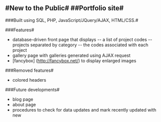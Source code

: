 #New to the Public#
##Portfolio site#
---

###Built using SQL, PHP, JavaScript/JQuery/AJAX, HTML/CSS.#

###Features#
- database-driven front page that displays 
-- a list of project codes
-- projects separated by category
-- the codes associated with each project
- gallery page with galleries generated using AJAX request
- [fancybox] (http://fancybox.net/) to display enlarged images

###Removed features#
- colored headers

###Future developments#
- blog page
- about page
- procedures to check for data updates and mark recently updated with new
